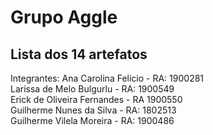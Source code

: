 # Grupo Aggle

## Lista dos 14 artefatos  

Integrantes:
Ana Carolina Felicio  - RA: 1900281  
Larissa de Melo Bulgurlu - RA: 1900549  
Erick de Oliveira Fernandes - RA 1900550  
Guilherme Nunes da Silva - RA: 1802513  
Guilherme Vilela Moreira - RA: 1900486

